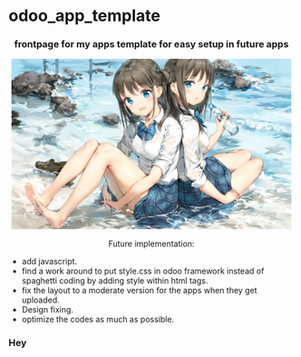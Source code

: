 # odoo_app_template

<h3 align="center">frontpage for my apps template for easy setup in future apps</h3>

<p align="center">
<img src="readme_designs_git/hero_banner_read_me.jpg" alt="hero-banner" width=auto height=300/>
</p>
<span display="flex">
<p align="center">
Future implementation:
<span>
<ul position: absolute;
left: 50%;
margin-left: -1em;>
 <li>add javascript. </li>
<li>find a work around to put style.css in odoo framework instead of spaghetti coding by adding style within html tags.</li>
<li>fix the layout to a moderate version for the apps when they get uploaded.</li>
<li>Design fixing.</li>
<li>optimize the codes as much as possible.</li>

</ul>
</span>
<span>
<h3>Hey</h3>
</span>
</span>
</p>
